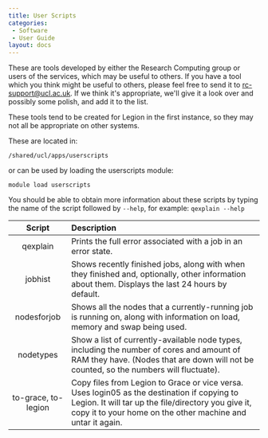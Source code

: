 ```yaml
---
title: User Scripts
categories:
 - Software
 - User Guide
layout: docs
---
```

These are tools developed by either the Research Computing group or
users of the services, which may be useful to others. If you have a tool
which you think might be useful to others, please feel free to send it
to <rc-support@ucl.ac.uk>. If we think it's appropriate, we'll give it a
look over and possibly some polish, and add it to the list.

These tools tend to be created for Legion in the first instance, so they
may not all be appropriate on other systems.

These are located in: 

```
/shared/ucl/apps/userscripts
```

or can be used by loading the userscripts module:

```
module load userscripts
```

You should be able to obtain more information about 
these scripts by typing the name of the script followed by `--help`, for
example: `qexplain --help`

| Script   | Description |
|:--------:|:----|
| qexplain | Prints the full error associated with a job in an error state. |
| jobhist  | Shows recently finished jobs, along with when they finished and, optionally, other information about them. Displays the last 24 hours by default. |
| nodesforjob | Shows all the nodes that a currently-running job is running on, along with information on load, memory and swap being used. |
| nodetypes | Show a list of currently-available node types, including the number of cores and amount of RAM they have. (Nodes that are down will not be counted, so the numbers will fluctuate). |
| to-grace, to-legion | Copy files from Legion to Grace or vice versa. Uses login05 as the destination if copying to Legion. It will tar up the file/directory you give it, copy it to your home on the other machine and untar it again. |

